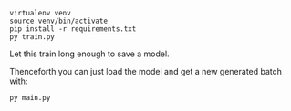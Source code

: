 ```
virtualenv venv
source venv/bin/activate
pip install -r requirements.txt
py train.py
```

Let this train long enough to save a model.

Thenceforth you can just load the model and get a new generated batch with:

```
py main.py
```